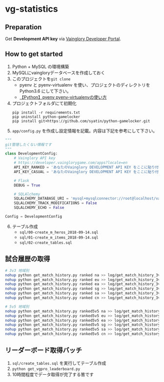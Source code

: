 # vg-statistics

## Preparation


Get **Development API key** via [Vainglory Developer Portal](https://developer.vainglorygame.com/).


## How to get started

1. Python + MySQL の環境構築
2. MySQLにvaingloryデータベースを作成しておく
3. このプロジェクトを`git clone`
    - pyenv と pyenv-virtualenv を使い、プロジェクトのディレクトリをPython3.6 にして下さい。
    - [【Python】pyenv pyenv-virtualenvの使い方](https://qiita.com/akidroid/items/9f983f875e98eae2fda8)
4. プロジェクトフォルダにて初期化
    ```
    pip install -r requirements.txt
    pip uninstall python-gamelocker
    pip install git+https://github.com/syatin/python-gamelocker.git
    ```
5. `app/config.py` を作成し設定情報を記載。内容は下記を参考にして下さい。  
```python
"""
git管理したくない情報です
"""
class DevelopmentConfig:
    # Vainglory API key
    # https://developer.vainglorygame.com/apps?locale=en
    API_KEY_RANKED = 'あなたのVainglory DEVELOPMENT API KEY をここに貼り付けて下さい(ランク用)'
    API_KEY_CASUAL = 'あなたのVainglory DEVELOPMENT API KEY をここに貼り付けて下さい(カジュアル用)'

    # Flask
    DEBUG = True

    # SQLAlchemy
    SQLALCHEMY_DATABASE_URI = 'mysql+mysqlconnector://root@localhost/vainglory'
    SQLALCHEMY_TRACK_MODIFICATIONS = False
    SQLALCHEMY_ECHO = False

Config = DevelopmentConfig
```
6. テーブル作成
    - `sql/00-create_m_heros_2018-09-14.sql`
    - `sql/01-create_m_items_2018-09-14.sql`
    - `sql/02-create_tables.sql`

## 試合履歴の取得

```sh
# 3v3 地域別
nohup python get_match_history.py ranked na >> log/get_match_history_3v3_na.log & echo $! > 3v3_na.pid
nohup python get_match_history.py ranked eu >> log/get_match_history_3v3_eu.log & echo $! > 3v3_eu.pid
nohup python get_match_history.py ranked ea >> log/get_match_history_3v3_ea.log & echo $! > 3v3_ea.pid
nohup python get_match_history.py ranked sg >> log/get_match_history_3v3_sg.log & echo $! > 3v3_sg.pid
nohup python get_match_history.py ranked sa >> log/get_match_history_3v3_sa.log & echo $! > 3v3_sa.pid
nohup python get_match_history.py ranked cn >> log/get_match_history_3v3_cn.log & echo $! > 3v3_cn.pid

# 5v5 地域別
nohup python get_match_history.py ranked5v5 na >> log/get_match_history_5v5_na.log & echo $! > 5v5_na.pid
nohup python get_match_history.py ranked5v5 eu >> log/get_match_history_5v5_eu.log & echo $! > 5v5_eu.pid
nohup python get_match_history.py ranked5v5 ea >> log/get_match_history_5v5_ea.log & echo $! > 5v5_ea.pid
nohup python get_match_history.py ranked5v5 sg >> log/get_match_history_5v5_sg.log & echo $! > 5v5_sg.pid
nohup python get_match_history.py ranked5v5 sa >> log/get_match_history_5v5_sa.log & echo $! > 5v5_sa.pid
nohup python get_match_history.py ranked5v5 cn >> log/get_match_history_5v5_cn.log & echo $! > 5v5_cn.pid
```

## リーダーボード取得バッチ

1. `sql/create_tables.sql` を実行してテーブル作成
2. `python get_vgpro_leaderboard.py`
3. 10時間程度でデータ取得が完了する筈です
